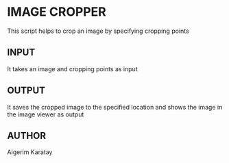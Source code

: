 # IMAGE CROPPER
This script helps to crop an image by specifying cropping points

## INPUT
It takes an image and cropping points as input 

## OUTPUT
It saves the cropped image to the specified location and shows the image in the image viewer as output

## AUTHOR
Aigerim Karatay